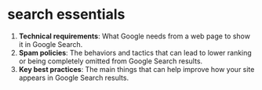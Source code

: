 # search essentials

1. **Technical requirements**: What Google needs from a web page to show it in Google Search.
2. **Spam policies**: The behaviors and tactics that can lead to lower ranking or being completely omitted from Google Search results.
3. **Key best practices**: The main things that can help improve how your site appears in Google Search results.